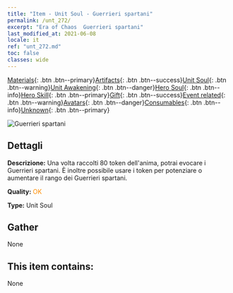 ```yaml
---
title: "Item - Unit Soul - Guerrieri spartani"
permalink: /unt_272/
excerpt: "Era of Chaos  Guerrieri spartani"
last_modified_at: 2021-06-08
locale: it
ref: "unt_272.md"
toc: false
classes: wide
---
```

 [Materials](/ItemsIT/){: .btn .btn--primary}[Artifacts](/ItemsIT/Artifacts/){: .btn .btn--success}[Unit Soul](/ItemsIT/UnitSoul/){: .btn .btn--warning}[Unit Awakening](/ItemsIT/UnitAwakening/){: .btn .btn--danger}[Hero Soul](/ItemsIT/HeroSoul/){: .btn .btn--info}[Hero Skill](/ItemsIT/HeroSkill/){: .btn .btn--primary}[Gift](/ItemsIT/Gift/){: .btn .btn--success}[Event related](/ItemsIT/Events/){: .btn .btn--warning}[Avatars](/ItemsIT/Avatars/){: .btn .btn--danger}[Consumables](/ItemsIT/Consumables/){: .btn .btn--info}[Unknown](/ItemsIT/Unknown/){: .btn .btn--primary}

 ![Guerrieri spartani](/images/u/ti_sibada.jpg)

## Dettagli
 **Descrizione:** Una volta raccolti 80 token dell'anima, potrai evocare i Guerrieri spartani. È inoltre possibile usare i token per potenziare o aumentare il rango dei Guerrieri spartani.

 **Quality:** <span style="color: #FF8C00">OK</span>

 **Type:** Unit Soul

## Gather

  None

## This item contains:

  None


